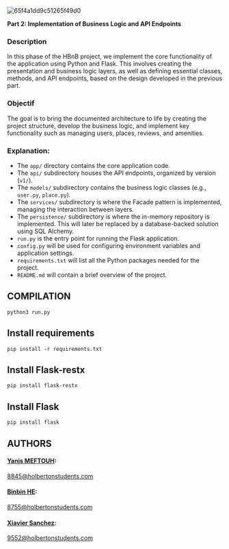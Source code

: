 ![65f4a1dd9c51265f49d0](https://user-images.githubusercontent.com/70502261/151993984-204d5d84-c703-434d-a23f-8855a7c6fdb2.png)


**Part 2: Implementation of Business Logic and API Endpoints**

### Description

In this phase of the HBnB project, we implement the core functionality of the application using Python and Flask. This involves creating the presentation and business logic layers, as well as defining essential classes, methods, and API endpoints, based on the design developed in the previous part.

### Objectif

The goal is to bring the documented architecture to life by creating the project structure, develop the business logic, and implement key functionality such as managing users, places, reviews, and amenities.

### Explanation:

- The `app/` directory contains the core application code.
- The `api/` subdirectory houses the API endpoints, organized by version (`v1/`).
- The `models/` subdirectory contains the business logic classes (e.g., `user.py`, `place.py`).
- The `services/` subdirectory is where the Facade pattern is implemented, managing the interaction between layers.
- The `persistence/` subdirectory is where the in-memory repository is implemented. This will later be replaced by a database-backed solution using SQL Alchemy.
- `run.py` is the entry point for running the Flask application.
- `config.py` will be used for configuring environment variables and application settings.
- `requirements.txt` will list all the Python packages needed for the project.
- `README.md` will contain a brief overview of the project.

## **COMPILATION**
```
python3 run.py
```

## Install requirements
```
pip install -r requirements.txt
```

## Install Flask-restx
```
pip install flask-restx
```

## Install Flask
```
pip install flask
```

## **AUTHORS**

#### [Yanis MEFTOUH](https://github.com/yanis59100):
<8845@holbertonstudents.com>

#### [Binbin HE](https://github.com/yanis59100):
<8755@holbertonstudents.com>

#### [Xiavier Sanchez](https://github.com/binbinher):
<9552@holbertonstudents.com>
